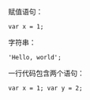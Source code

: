 赋值语句：  

```
var x = 1;
```

字符串：  

```
'Hello, world';
```

一行代码包含两个语句：

```
var x = 1; var y = 2;
```
